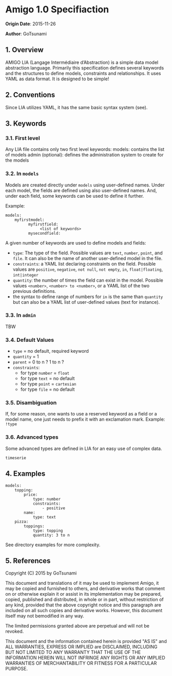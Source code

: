 # Amigo 1.0 Specifiaction

**Origin Date**: 2015-11-26

**Author**: GoTsunami

## 1. Overview

AMIGO LIA (Langage Intermédiaire d’Abstraction) is a simple data model abstraction language. Primarily this specification defines several keywords and the structures to define models, constraints and relationships. It uses YAML as data format.
It is designed to be simple!

## 2. Conventions

Since LIA utilizes YAML, it has the same basic syntax system (see).

## 3. Keywords

### 3.1. First level

Any LIA file contains only two first level keywords:
    models: contains the list of models
    admin (optional): defines the administration system to create for the models

### 3.2. In `models`

Models are created directly under `models` using user-defined names.
Under each model, the fields are defined using also user-defined names.
And, under each field, some keywords can be used to define it further.

Example:
```
models:
    myfirstmodel:
          myfirstfield:
               <list of keywords>
          mysecondfield:
``` 

A given number of keywords are used to define models and fields:
- `type`: The type of the field. Possible values are `text`, `number`, `point`, and `file`. It can also be the name of another user-defined model in the file.
- `constraints`: a YAML list declaring constraints on the field. Possible values are `positive`, `negative`, `not null`, `not empty`, `in`, `float|floating`, `int|integer`
- `quantity`: the number of times the field can exist in the model. Possible values `<number>`, `<number> to <number>`, or a YAML list of the two previous definitions.
- the syntax to define range of numbers for `in` is the same than `quantity` but can also be a YAML list of user-defined values (text for instance).

### 3.3. In `admin`

TBW

### 3.4. Default Values

- `type` = no default, required keyword
- `quantity` = 1
- `parent` = 0 to n ? 1 to n ?
- `constraints`:
    - for type `number` = `float`
    - for type `text` = no default
    - for type `point` = `cartesian`
    - for type `file` = no default

### 3.5. Disambiguation

If, for some reason, one wants to use a reserved keyword as a field or a model name, one just needs to prefix it with an exclamation mark. Example: `!type`

### 3.6. Advanced types

Some advanced types are defined in LIA for an easy use of complex data.

`timeserie`

## 4. Examples

```
models:
    topping:
        price:
            type: number
            constraints:
                - positive
        name:
            type: text
    pizza:
        toppings:
            type: topping
            quantity: 3 to n
```

See directory examples for more complexity.


## 5. References

Copyright (C) 2015 by GoTsunami

This document and translations of it may be used to implement Amigo, it may be copied and furnished to others, and derivative works that comment on or otherwise explain it or assist in its implementation may be prepared, copied, published and distributed, in whole or in part, without restriction of any kind, provided that the above copyright notice and this paragraph are included on all such copies and derivative works. However, this document itself may not bemodified in any way.

The limited permissions granted above are perpetual and will not be revoked.

This document and the information contained herein is provided "AS IS" and ALL WARRANTIES, EXPRESS OR IMPLIED are DISCLAIMED, INCLUDING BUT NOT LIMITED TO ANY WARRANTY THAT THE USE OF THE INFORMATION HEREIN WILL NOT INFRINGE ANY RIGHTS OR ANY IMPLIED WARRANTIES OF MERCHANTABILITY OR FITNESS FOR A PARTICULAR PURPOSE.
